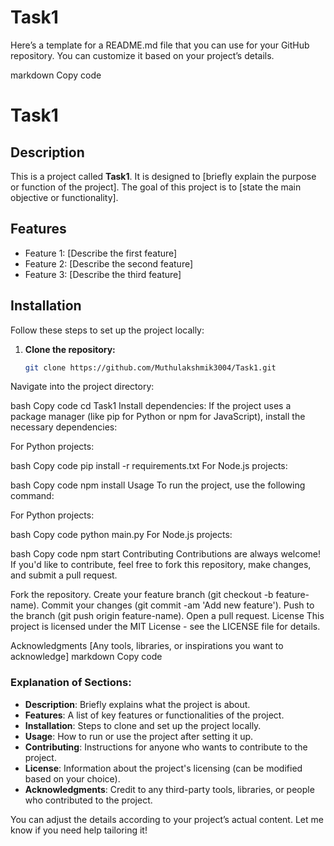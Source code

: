 # Task1
Here’s a template for a README.md file that you can use for your GitHub repository. You can customize it based on your project’s details.

markdown
Copy code
# Task1

## Description

This is a project called **Task1**. It is designed to [briefly explain the purpose or function of the project]. The goal of this project is to [state the main objective or functionality].

## Features

- Feature 1: [Describe the first feature]
- Feature 2: [Describe the second feature]
- Feature 3: [Describe the third feature]
  
## Installation

Follow these steps to set up the project locally:

1. **Clone the repository:**
   ```bash
   git clone https://github.com/Muthulakshmik3004/Task1.git
Navigate into the project directory:

bash
Copy code
cd Task1
Install dependencies: If the project uses a package manager (like pip for Python or npm for JavaScript), install the necessary dependencies:

For Python projects:

bash
Copy code
pip install -r requirements.txt
For Node.js projects:

bash
Copy code
npm install
Usage
To run the project, use the following command:

For Python projects:

bash
Copy code
python main.py
For Node.js projects:

bash
Copy code
npm start
Contributing
Contributions are always welcome! If you'd like to contribute, feel free to fork this repository, make changes, and submit a pull request.

Fork the repository.
Create your feature branch (git checkout -b feature-name).
Commit your changes (git commit -am 'Add new feature').
Push to the branch (git push origin feature-name).
Open a pull request.
License
This project is licensed under the MIT License - see the LICENSE file for details.

Acknowledgments
[Any tools, libraries, or inspirations you want to acknowledge]
markdown
Copy code

### Explanation of Sections:
- **Description**: Briefly explains what the project is about.
- **Features**: A list of key features or functionalities of the project.
- **Installation**: Steps to clone and set up the project locally.
- **Usage**: How to run or use the project after setting it up.
- **Contributing**: Instructions for anyone who wants to contribute to the project.
- **License**: Information about the project's licensing (can be modified based on your choice).
- **Acknowledgments**: Credit to any third-party tools, libraries, or people who contributed to the project.

You can adjust the details according to your project’s actual content. Let me know if you need help tailoring it!


